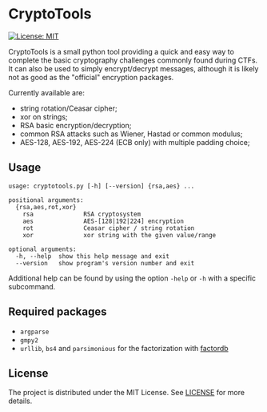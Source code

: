 # CryptoTools
[![License: MIT](https://img.shields.io/badge/License-MIT-yellow.svg)](https://opensource.org/licenses/MIT)

CryptoTools is a small python tool providing a quick and easy way to complete the basic cryptography challenges commonly found during CTFs.
It can also be used to simply encrypt/decrypt messages, although it is likely not as good as the "official" encryption packages.

Currently available are:
* string rotation/Ceasar cipher;
* xor on strings;
* RSA basic encryption/decryption;
* common RSA attacks such as Wiener, Hastad or common modulus;
* AES-128, AES-192, AES-224 (ECB only) with multiple padding choice;


Usage
-----
    usage: cryptotools.py [-h] [--version] {rsa,aes} ...

    positional arguments:
      {rsa,aes,rot,xor}
        rsa              RSA cryptosystem
        aes              AES-[128|192|224] encryption
        rot              Ceasar cipher / string rotation
        xor              xor string with the given value/range

    optional arguments:
      -h, --help  show this help message and exit
      --version   show program's version number and exit

Additional help can be found by using the option `-help` or `-h` with a specific subcommand.


Required packages
-----------------
- `argparse`
- `gmpy2`
- `urllib`, `bs4` and `parsimonious` for the factorization with [factordb](http://factordb.com/)


License
-------
The project is distributed under the MIT License. See [LICENSE](https://github.com/ValEhk/RSActf/blob/master/LICENSE) for more details.
